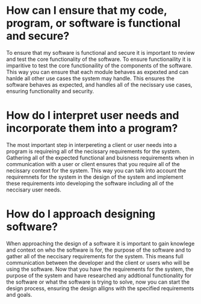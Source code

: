 # How can I ensure that my code, program, or software is functional and secure?

To ensure that my software is functional and secure it is important to review and test the core functionality of the software.
To ensure functionaility it is imparitive to test the core functionaility of the components of the software. This way you can ensure that each module behaves as expexted and can hanlde all other use cases the system may handle. This ensures the software behaves as expected, and handles all of the necissary use cases, ensuring functionality and security. 

# How do I interpret user needs and incorporate them into a program?

The most important step in interpereting a client or user needs into a program is requireing all of the necissary requirements for the system. Gathering all of the expected functional and buisness requirements when in communication with a user or client ensures that you require all of the necissary context for the system. This way you can talk into account the requiremnets for the system in the design of the system and implement these requirements into developing the software including all of the neccisary user needs. 

# How do I approach designing software?

When approaching the design of a software it is important to gain knowlege and context on who the software is for, the purpose of the software and to gather all of the neccisary requirements for the system. This means full communication between the developer and the client or users who will be using the software. Now that you have the requirements for the system, the purpose of the system and have researched any addtional functionality for the software or what the software is trying to solve, now you can start the design process, ensuring the design alligns with the specified requirements and goals.
